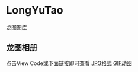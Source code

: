 # LongYuTao
龙图图库
## 龙图相册
点击View Code或下面链接即可查看
[JPG格式](https://github.com/npchitman/LongYuTao/tree/master/jpg)
[GIF动图](https://github.com/npchitman/LongYuTao/tree/master/gif)


